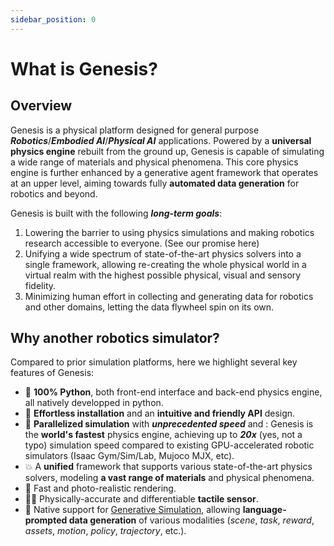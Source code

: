 ```yaml
---
sidebar_position: 0
---
```


# What is Genesis?

## Overview

Genesis is a physical platform designed for general purpose ***Robotics***/***Embodied AI***/***Physical AI*** applications. Powered by a **universal physics engine** rebuilt from the ground up, Genesis is capable of simulating a wide range of materials and physical phenomena. This core physics engine is further enhanced by a generative agent framework that operates at an upper level, aiming towards fully **automated data generation** for robotics and beyond.

Genesis is built with the following ***long-term goals***:
1. Lowering the barrier to using physics simulations and making robotics research accessible to everyone. (See our promise here)
2. Unifying a wide spectrum of state-of-the-art physics solvers into a single framework, allowing re-creating the whole physical world in a virtual realm with the highest possible physical, visual and sensory fidelity.
3. Minimizing human effort in collecting and generating data for robotics and other domains, letting the data flywheel spin on its own.

## Why another robotics simulator?
Compared to prior simulation platforms, here we highlight several key features of Genesis:
- 🐍 **100% Python**, both front-end interface and back-end physics engine, all natively developped in python.
- 👶 **Effortless installation** and an **intuitive and friendly API** design.
- 🚀 **Parallelized simulation** with ***unprecedented speed*** and : Genesis is the **world's fastest** physics engine, achieving up to ***20x*** (yes, not a typo) simulation speed compared to existing GPU-accelerated robotic simulators (Isaac Gym/Sim/Lab, Mujoco MJX, etc).
- 💥 A **unified** framework that supports various state-of-the-art physics solvers, modeling **a vast range of materials** and physical phenomena.
- 📸 Fast and photo-realistic rendering.
- ☝🏻 Physically-accurate and differentiable **tactile sensor**.
- 🌌 Native support for [Generative Simulation](https://arxiv.org/abs/2305.10455), allowing **language-prompted data generation** of various modalities (*scene*, *task*, *reward*, *assets*, *motion*, *policy*, *trajectory*, etc.).

